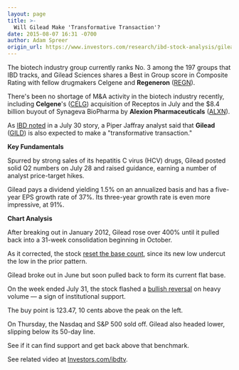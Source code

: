 ```yaml
---
layout: page
title: >-
  Will Gilead Make 'Transformative Transaction'?
date: 2015-08-07 16:31 -0700
author: Adam Spreer
origin_url: https://www.investors.com/research/ibd-stock-analysis/gilead-and-biotech-acquisitions/
---
```





  



The biotech industry group currently ranks No. 3 among the 197 groups that IBD tracks, and Gilead Sciences shares a Best in Group score in Composite Rating with fellow drugmakers Celgene and **Regeneron** ([REGN](https://research.investors.com/quote.aspx?symbol=REGN)).

  

There's been no shortage of M&A activity in the biotech industry recently, including **Celgene**'s ([CELG](https://research.investors.com/quote.aspx?symbol=CELG)) acquisition of Receptos in July and the $8.4 billion buyout of Synageva BioPharma by **Alexion Pharmaceuticals** ([ALXN](https://research.investors.com/quote.aspx?symbol=ALXN)).

  

As [IBD noted](http://news.investors.com/technology/072915-763973-gild-stock-rises-as-analysts-increase-price-targets.htm) in a July 30 story, a Piper Jaffray analyst said that **Gilead** ([GILD](https://research.investors.com/quote.aspx?symbol=GILD)) is also expected to make a "transformative transaction."

  

**Key Fundamentals**

  

Spurred by strong sales of its hepatitis C virus (HCV) drugs, Gilead posted solid Q2 numbers on July 28 and raised guidance, earning a number of analyst price-target hikes.

  

Gilead pays a dividend yielding 1.5% on an annualized basis and has a five-year EPS growth rate of 37%. Its three-year growth rate is even more impressive, at 91%.

  

**Chart Analysis**

  

After breaking out in January 2012, Gilead rose over 400% until it pulled back into a 31-week consolidation beginning in October.

  

As it corrected, the stock [reset the base count](http://ibdtv.investors.com/656846-getting-started-counting-bases.aspx), since its new low undercut the low in the prior pattern.

  

Gilead broke out in June but soon pulled back to form its current flat base.

  

On the week ended July 31, the stock flashed a [bullish reversal](http://news.investors.com/investing-sector-leaders-review/080315-764764-gilead-sciences-sets-up-in-base.htm) on heavy volume — a sign of institutional support.

  

The buy point is 123.47, 10 cents above the peak on the left.

  

On Thursday, the Nasdaq and S&P 500 sold off. Gilead also headed lower, slipping below its 50-day line.

  

See if it can find support and get back above that benchmark.

  

See related video at [Investors.com/ibdtv](http://ibdtv.investors.com/).




